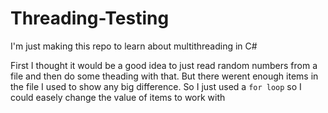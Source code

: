 # Threading-Testing
I'm just making this repo to learn about multithreading in C#

First I thought it would be a good idea to just read random numbers from a file and then do some theading with that.
But there werent enough items in the file I used to show any big difference. So I just used a ```for loop``` so I could 
easely change the value of items to work with
